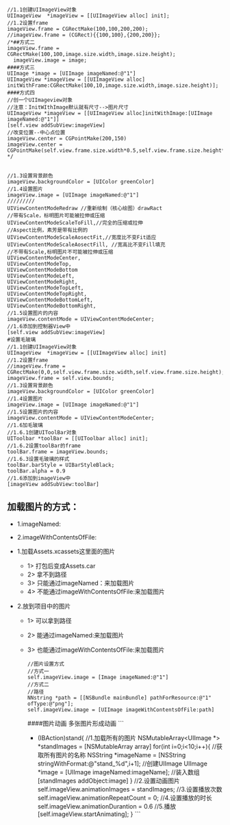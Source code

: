 ```
//1.1创建UIImageView对象
UIImageView  *imageView = [[UIImageView alloc] init];
//1.2设置frame
imageView.frame = CGRectMake(100,100,200,200);
//imageView.frame = (CGRect){{100,100},{200,200}};
/*##方式二
imageView.frame = CGRectMake(100,100,image.size.width,image.size.height);
  imageView.image = image;
####方式三
UIImage *image = [UIImage imageNamed:@"1"]
UIImageView *imageView = [[UIImageView alloc] initWithFrame:CGRectMake(100,10,image.size.width,image.size.height)];
####方式四
//创一个UIImageview对象
//注意：InitWIthImage默认就有尺寸-->图片尺寸
UIImageView *imageView = [[UIImageView alloc]initWithImage:[UIImage imageNamed:@"1"]]
[self.view addSubView:imageView]
//改变位置--中心点位置
imageView.center = CGPointMake(200,150)
imageView.center = CGPointMake(self.view.frame.size.width*0.5,self.view.frame.size.height*0.5);
*/


//1.3设置背景颜色
imageView.backgroundColor = [UIColor greenColor]
//1.4设置图片
imageView.image = [UIImage imageNamed:@"1"]
/////////
UIViewContentModeRedraw //重新绘制（核心绘图）drawRact
//带有Scale，标明图片可能被拉伸或压缩
UIViewContentModeScaleToFill,//完全的压缩或拉伸
//Aspect比例，素芳是带有比例的
UIViewContentModeScaleAosectFit,//宽度比不变Fit适应
UIViewContentModeScaleAosectFill, //宽高比不变Fill填充
//不带有Scale,标明图片不可能被拉伸或压缩
UIViewContentModeCenter,
UIViewContentModeTop,
UIViewContentModeBottom
UIViewContentModeLeft,
UIViewContentModeRight,
UIViewContentModeTopLeft,
UIViewContentModeTopRight,
UIViewContentModeBottomLeft,
UIViewContentModeBottomRight,
//1.5设置图片的内容
imageView.contentMode = UIViewContentModeCenter;
//1.6添加到控制器View中
[self.view addSubView:imageView]
#设置毛玻璃
//1.1创建UIImageView对象
UIImageView  *imageView = [[UIImageView alloc] init]
//1.2设置frame
//imageView.frame = CGRectMake(0,0,self.view.frame.size.width,self.view.frame.size.height);
imageView.frame = self.view.bounds;
//1.3设置背景颜色
imageView.backgroundColor = [UIColor greenColor]
//1.4设置图片
imageView.image = [UIImage imageNamed:@"1"]
//1.5设置图片的内容
imageView.contentMode = UIViewContentModeCenter;
//1.6加毛玻璃
//1.6.1创建UIToolBar对象
UIToolbar *toolBar = [[UIToolbar alloc] init];
//1.6.2设置toolBar的frame
toolBar.frame = imageView.bounds;
//1.6.3设置毛玻璃的样式
toolBar.barStyle = UIBarStyleBlack;
toolBar.alpha = 0.9
//1.6添加到imageView中
[imageView addSubView:toolBar]
```

## 加载图片的方式：

* 1.imageNamed:
* 2.imageWithContentsOfFile:

* 1.加载Assets.xcassets这里面的图片

  * 1&gt; 打包后变成Assets.car
  * 2&gt; 拿不到路径
  * 3&gt; 只能通过imageNamed：来加载图片
  * 4&gt; 不能通过imageWithContentsOfFile:来加载图片

* 2.放到项目中的图片
  * 1&gt; 可以拿到路径
  * 2&gt; 能通过imageNamed:来加载图片
  * 3&gt; 也能通过imageWithContentsOfFile:来加载图片
    ```
    //图片设置方式
    //方式一
    self.imageView.image = [Image imageNamed:@"1"]
    //方式二
    //路径
    NNstring *path = [[NSBundle mainBundle] pathForResource:@"1" ofType:@"png"];
    self.imageView.image = [UIImage imageWithContentsOfFile:path]
    ```

    \#\#\#\#图片动画 
    多张图片形成动画
    \`\`\`
    - \(IBAction\)stand{
        \/\/1.加载所有的图片
        NSMutableArray&lt;UIImage \*&gt; \*standImages = \[NSMutableArray array\]
        for\(int i=0;i&lt;10;i++\){
            \/\/获取所有图片的名称
            NSString \*imageName = \[NSString stringWithFormat:@"stand\_%d",i+1\];
            \/\/创建UIImage
            UIImage \*image = \[UIImage imageNamed:imageName\];
            \/\/装入数组
            \[standImages addObject:image\]
        }
        \/\/2.设置动画图片
        self.imageView.animationImages = standImages;
        \/\/3.设置播放次数
        self.imageView.animationRepeatCount = 0;
        \/\/4.设置播放的时长
        self.imageView.animationDurantion = 0.6
        \/\/5.播放
        \[self.imageView.startAnimating\];
    }
    \`\`\`


